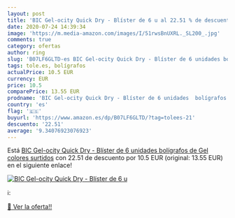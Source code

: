 ```yaml
---
layout: post
title: 'BIC Gel-ocity Quick Dry - Blíster de 6 u al 22.51 % de descuento'
date: 2020-07-24 14:39:34
image: 'https://m.media-amazon.com/images/I/51rwsBnUXRL._SL200_.jpg'
comments: true
category: ofertas
author: ring
slug: 'B07LF6GLTD-es BIC Gel-ocity Quick Dry - Blíster de 6 unidades bolígrafos...'
tags: tole.es, bolígrafos
actualPrice: 10.5 EUR
currency: EUR
price: 10.5
comparePrice: 13.55 EUR
prodname: 'BIC Gel-ocity Quick Dry - Blíster de 6 unidades  bolígrafos de Gel  colores surtidos'
country: 'es'
flag: '🇪🇸'
buyurl: 'https://www.amazon.es/dp/B07LF6GLTD/?tag=tolees-21'
descuento: '22.51'
average: '9.34076923076923'
---
```


Está [BIC Gel-ocity Quick Dry - Blíster de 6 unidades  bolígrafos de Gel  colores surtidos](https://www.amazon.es/dp/B07LF6GLTD/?tag=tolees-21) con 22.51 de descuento por 10.5 EUR (original: 13.55 EUR) en el siguiente enlace!

[![BIC Gel-ocity Quick Dry - Blíster de 6 u](https://m.media-amazon.com/images/I/51rwsBnUXRL._SL200_.jpg)](https://www.amazon.es/dp/B07LF6GLTD/?tag=tolees-21)

ℹ️:


[🛒 Ver la oferta!!](https://www.amazon.es/dp/B07LF6GLTD/?tag=tolees-21)
